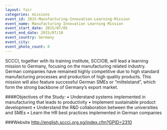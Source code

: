 ```yaml
---
layout: fair
categories: missions
event_id: 2015-Manufacturing-Innovation-Learning-Mission
event_name: Manufacturing Innovation Learning Mission
event_start_date: 2015/07/05
event_end_date: 2015/07/10
event_country: Germany
event_city: 
event_photo_count: 0
---
```



SCCCI, together with its training institute, SCCIOB, will lead a learning mission to Germany, focusing on the manufacturing related industry. German companies have remained highly competitive due to high standard manufacturing processes and production of high quality products. This mission will also feature successful German SMEs or “mittelstand”, which form the strong backbone of Germany’s export market.

####Objectives of the Study: 
• Understand systems implemented in manufacturing that leads to productivity
• Implement sustainable product development
• Understand the R&D collaboration between the universities and SMEs
• Learn the HR best practices implemented in German companies

###Website
<http://english.sccci.org.sg/index.cfm?GPID=2310>